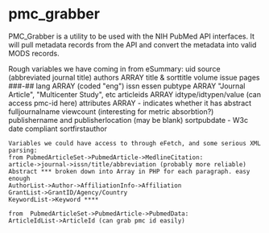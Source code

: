 # pmc_grabber

PMC_Grabber is a utility to be used with the NIH PubMed API interfaces. 
It will pull metadata records from the API and convert the metadata into valid
MODS records.

Rough variables we have coming in from eSummary:
    uid
    source (abbreviated journal title)
    authors ARRAY
    title & sorttitle
    volume
    issue
    pages ###-##
    lang ARRAY (coded "eng")
    issn
    essen
    pubtype ARRAY "Journal Article", "Multicenter Study", etc
    articleids ARRAY idtype/idtypen/value (can access pmc-id here)
    attributes ARRAY - indicates whether it has abstract
    fulljournalname
    viewcount (interesting for metric absorbtion?)
    publishername and publisherlocation (may be blank)
    sortpubdate - W3c date compliant
    sortfirstauthor
    
    Variables we could have access to through eFetch, and some serious XML parsing:
    from PubmedArticleSet->PubmedArticle->MedlineCitation:
    article->journal->issn/title/abbreviation (probably more reliable)
    Abstract *** broken down into Array in PHP for each paragraph. easy enough
    AuthorList->Author->AffiliationInfo->Affiliation
    GrantList->GrantID/Agency/Country
    KeywordList->Keyword ****
    
    from  PubmedArticleSet->PubmedArticle->PubmedData:
    ArticleIdList->ArticleId (can grab pmc id easily)